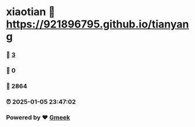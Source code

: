 # xiaotian :link: https://921896795.github.io/tianyang 
### :page_facing_up: [3](https://921896795.github.io/tianyang/tag.html) 
### :speech_balloon: 0 
### :hibiscus: 2864 
### :alarm_clock: 2025-01-05 23:47:02 
### Powered by :heart: [Gmeek](https://github.com/Meekdai/Gmeek)
